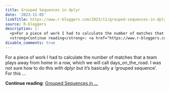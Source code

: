 ```yaml
---
title: Grouped Sequences in dplyr
date: '2023-11-05'
linkTitle: https://www.r-bloggers.com/2023/11/grouped-sequences-in-dplyr/
source: R-bloggers
description: |-
  <p>For a piece of work I had to calculate the number of matches that a team plays away from home in a row, which we will call days_on_the_road. I was not sure how to do this with dplyr but it’s basically a ‘grouped sequence’. For this ...</p>
  <strong>Continue reading</strong>: <a href="https://www.r-bloggers.com/2023/11/grouped-sequences-in-dplyr/">Grouped Sequences in ...
disable_comments: true
---
```

<p>For a piece of work I had to calculate the number of matches that a team plays away from home in a row, which we will call days_on_the_road. I was not sure how to do this with dplyr but it’s basically a ‘grouped sequence’. For this ...</p>
<strong>Continue reading</strong>: <a href="https://www.r-bloggers.com/2023/11/grouped-sequences-in-dplyr/">Grouped Sequences in ...